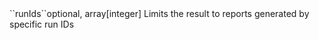 <tr><td>``runIds``</td><td>optional, array[integer]</td>
<td>Limits the result to reports generated by specific run IDs</td>
<td></td><td></td></tr>